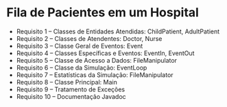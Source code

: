 # Fila de Pacientes em um Hospital

- Requisito 1 – Classes de Entidades Atendidas: ChildPatient, AdultPatient
- Requisito 2 – Classes de Atendentes: Doctor, Nurse
- Requisito 3 – Classe Geral de Eventos: Event
- Requisito 4 – Classes Específicas e Eventos: EventIn, EventOut
- Requisito 5 – Classe de Acesso a Dados: FileManipulator
- Requisito 6 – Classe da Simulação: EventLoop
- Requisito 7 – Estatísticas da Simulação: FileManipulator
- Requisito 8 – Classe Principal: Main
- Requisito 9 – Tratamento de Exceções
- Requisito 10 – Documentação Javadoc

